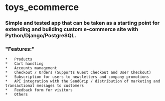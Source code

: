 # toys_ecommerce
### Simple and tested app that can be taken as a starting point for extending and building custom e-commerce site with Python/Django/PostgreSQL.

### "Features:"
	*	Products
	*	Cart handling 
	*	Accounts management 
	*	Checkout / Orders (Supports Guest Checkout and User Checkout)
	*	Subscription for users to newsletters and company promotions 
	*	API integration with the SendGrip / distribution of marketing and transactional messages to customers
	*	Feedback form for visitors
	*	Others

